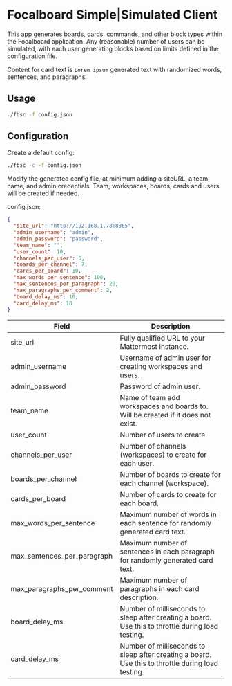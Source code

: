 # Focalboard Simple|Simulated Client

This app generates boards, cards, commands, and other block types within the Focalboard application. Any (reasonable) number of users can be simulated, with each user generating blocks based on limits defined in the configuration file.

Content for card text is `Lorem ipsum` generated text with randomized words, sentences, and paragraphs.

## Usage

```bash
./fbsc -f config.json
```

## Configuration

Create a default config:

```bash
./fbsc -c -f config.json
```

Modify the generated config file, at minimum adding a siteURL, a team name, and admin credentials. Team, workspaces, boards, cards and users will be created if needed.

config.json:

```json
{
  "site_url": "http://192.168.1.78:8065",
  "admin_username": "admin",
  "admin_password": "password",
  "team_name": "",
  "user_count": 10,
  "channels_per_user": 5,
  "boards_per_channel": 7,
  "cards_per_board": 10,
  "max_words_per_sentence": 100,
  "max_sentences_per_paragraph": 20,
  "max_paragraphs_per_comment": 2,
  "board_delay_ms": 10,
  "card_delay_ms": 10
}
```

| Field | Description |
| ----- | ----------- |
| site_url | Fully qualified URL to your Mattermost instance. |
| admin_username | Username of admin user for creating workspaces and users. |
| admin_password | Password of admin user. |
| team_name |  Name of team add workspaces and boards to. Will be created if it does not exist. |
| user_count | Number of users to create. |
| channels_per_user | Number of channels (workspaces) to create for each user. |
| boards_per_channel | Number of boards to create for each channel (workspace). |
| cards_per_board | Number of cards to create for each board. |
| max_words_per_sentence | Maximum number of words in each sentence for randomly generated card text. |
| max_sentences_per_paragraph | Maximum number of sentences in each paragraph for randomly generated card text. |
| max_paragraphs_per_comment | Maximum number of paragraphs in each card description. |
| board_delay_ms | Number of milliseconds to sleep after creating a board. Use this to throttle during load testing. |
| card_delay_ms | Number of milliseconds to sleep after creating a board. Use this to throttle during load testing. |
